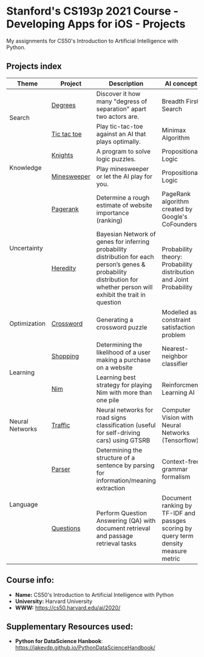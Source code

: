 # Stanford's CS193p 2021 Course - Developing Apps for iOS - Projects

My assignments for CS50's Introduction to Artificial Intelligence with Python.

## Projects index

<table>
    <thead>
        <tr>
            <th>Theme</th>
            <th>Project</th>
            <th>Description</th>
            <th>AI concept</th>
            <th>  Demo  </th>
        </tr>
    </thead>
    <tbody>
        <tr>
            <td rowspan=2>Search</td>
            <td><a href="./0-search/0a-degrees">Degrees</a></td>
            <td>Discover it how many "degress of separation" apart two actors are.</td>
            <td>Breadth First Search</td>
            <td>
                <a href="https://www.youtube.com/watch?v=bwd0eSYMlmM&t=28s">Video</a>
                <a href="https://cs50.harvard.edu/ai/2020/projects/0/degrees/">Theory</a>
            </td>
        </tr>
        <tr>
            <td><a href="./0-search/0b-tictactoe">Tic tac toe</a></td>
            <td>Play tic-tac-toe against an AI that plays optimally.</td>
            <td>Minimax Algorithm</td>
            <td>
                <a href="https://www.youtube.com/watch?v=ukjCBsOTEFI">Video</a>
                <a href="https://cs50.harvard.edu/ai/2020/projects/0/tictactoe/">Theory</a>
            </td>
        </tr>
        <tr>
            <td rowspan=2>Knowledge</td>
            <td><a href="./1-knowledge/1a-knights">Knights</a></td>
            <td>A program to solve logic puzzles.</td>
            <td>Propositional Logic</td>
            <td>
                <a href="https://www.youtube.com/watch?v=h_FmpQOj81M">Video</a>
                <a href="https://cs50.harvard.edu/ai/2020/projects/1/knights/">Theory</a>
            </td>
        </tr>
        <tr>
            <td><a href="./1-knowledge/1b-minesweeper">Minesweeper</a></td>
            <td>Play minesweeper or let the AI play for you.</td>
            <td>Propositional Logic</td>
            <td>
                <a href="https://www.youtube.com/watch?v=Uz8VEFvfnOU">Video</a>
                <a href="https://cs50.harvard.edu/ai/2020/projects/1/minesweeper/">Theory</a>
            </td>
        </tr>
        <tr>
            <td rowspan=2>Uncertainty</td>
            <td><a href="./2-uncertainty/2a-pagerank">Pagerank</a></td>
            <td>Determine a rough estimate of website importance (ranking)</td>
            <td>PageRank algorithm created by Google's CoFounders</td>
            <td>
                <a href="https://cs50.harvard.edu/ai/2020/projects/2/pagerank/">Theory</a>
            </td>
        </tr>
        <tr>
            <td><a href="./2-uncertainty/2b-heredity">Heredity</a></td>
            <td>Bayesian Network of genes for inferring probability distribution for each person’s genes & probability distribution for whether person will exhibit the trait in question</td>
            <td>Probability theory: Probability distribution and Joint Probability</td>
            <td><a href="https://cs50.harvard.edu/ai/2020/projects/2/heredity/">Theory</a></td>
        </tr>
        <tr>
            <td rowspan=1>Optimization</td>
            <td><a href="./3-optimization/3a-crossword">Crossword</a></td>
            <td>Generating a crossword puzzle</td>
            <td>Modelled as constraint satisfaction problem</td>
            <td><a href="https://cs50.harvard.edu/ai/2020/projects/3/crossword/">Theory</a></td>
        </tr>
        <tr>
            <td rowspan=2>Learning</td>
            <td><a href="./4-learning/4a-shopping">Shopping</a></td>
            <td>Determining the likelihood of a user making a purchase on a website</td>
            <td>Nearest-neighbor classifier</td>
            <td><a href="https://cs50.harvard.edu/ai/2020/projects/4/shopping/">Theory</a></td>
        </tr>
        <tr>
            <td><a href="./4-learning/4b-nim">Nim</a></td>
            <td>Learning best strategy for playing Nim with more than one pile</td>
            <td>Reinforcment Learning AI</td>
            <td><a href="https://cs50.harvard.edu/ai/2020/projects/4/nim/">Theory</a></td>
        </tr>
        <tr>
            <td rowspan=1>Neural Networks</td>
            <td><a href="./5-neural_networks/5a-traffic">Traffic</a></td>
            <td>Neural networks for road signs classification (useful for self-driving cars) using GTSRB</td>
            <td>Computer Vision with Neural Networks (Tensorflow)</td>
            <td><a href="https://cs50.harvard.edu/ai/2020/projects/5/traffic/">Theory</a></td>
        </tr>
        <tr>
            <td rowspan=2>Language</td>
            <td><a href="./6-language/6a-parser">Parser</a></td>
            <td>Determining the structure of a sentence by parsing for information/meaning extraction</td>
            <td>Context-free grammar formalism</td>
            <td><a href="https://cs50.harvard.edu/ai/2020/projects/6/parser/">Theory</a></td>
        </tr>
        <tr>
            <td><a href="./6-language/6b-questions">Questions</a></td>
            <td>Perform Question Answering (QA) with document retrieval and passage retrieval tasks</td>
            <td>Document ranking by TF-IDF and passges scoring by query term density measure metric</td>
            <td><a href="https://cs50.harvard.edu/ai/2020/projects/6/questions/">Theory</a></td>
        </tr>
    </tbody>

</table>

## Course info:
* __Name:__ CS50's Introduction to Artificial Intelligence with Python
* __University:__ Harvard University
* __WWW:__ https://cs50.harvard.edu/ai/2020/

## Supplementary Resources used:
* __Python for DataScience Hanbook__: https://jakevdp.github.io/PythonDataScienceHandbook/
